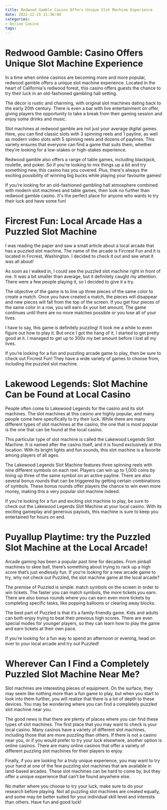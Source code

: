 ```yaml
---
title: Redwood Gamble Casino Offers Unique Slot Machine Experience
date: 2022-12-25 11:36:40
categories:
- Online Casino
tags:
---
```



#  Redwood Gamble: Casino Offers Unique Slot Machine Experience

In a time when online casinos are becoming more and more popular, redwood gamble offers a unique slot machine experience. Located in the heart of California's redwood forest, this casino offers guests the chance to try their luck in an old-fashioned gambling hall setting.

The décor is rustic and charming, with original slot machines dating back to the early 20th century. There is even a bar with live entertainment on offer, giving players the opportunity to take a break from their gaming session and enjoy some drinks and music.

Slot machines at redwood gamble are not just your average digital games. Here, you can find classic slots with 3 spinning reels and 1 payline, as well as modern video slots with 5 spinning reels and dozens of paylines. This variety ensures that everyone can find a game that suits them, whether they're looking for a low-stakes or high-stakes experience.

Redwood gamble also offers a range of table games, including blackjack, roulette, and poker. So if you're looking to mix things up a bit and try something new, this casino has you covered. Plus, there's always the exciting possibility of winning big bucks while playing your favourite games!

If you're looking for an old-fashioned gambling hall atmosphere combined with modern slot machines and table games, then look no further than redwood gamble casino. It's the perfect place for anyone who wants to try their luck and have some fun!

#  Fircrest Fun: Local Arcade Has a Puzzled Slot Machine

I was reading the paper and saw a small article about a local arcade that has a puzzled slot machine. The name of the arcade is Fircrest Fun and it is located in Fircrest, Washington. I decided to check it out and see what it was all about!

As soon as I walked in, I could see the puzzled slot machine right in front of me. It was a bit smaller than average, but it definitely caught my attention. There were a few people playing it, so I decided to give it a try.

The objective of the game is to line up three pieces of the same color to create a match. Once you have created a match, the pieces will disappear and new pieces will fall from the top of the screen. If you get four pieces of the same color in a row, you will earn 4x your bet amount. The game continues until there are no more matches possible or you lose all of your lives.

I have to say, this game is definitely puzzling! It took me a while to even figure out how to play it. But once I got the hang of it, I started to get pretty good at it. I managed to get up to 300x my bet amount before I lost all my lives.

If you’re looking for a fun and puzzling arcade game to play, then be sure to check out Fircrest Fun! They have a wide variety of games to choose from, including the puzzled slot machine.

#  Lakewood Legends: Slot Machine Can be Found at Local Casino

People often come to Lakewood Legends for the casino and its slot machines. The slot machines at this casino are highly popular, and many people come here specifically to try their luck. While there are many different types of slot machines at the casino, the one that is most popular is the one that can be found at the local casino.

This particular type of slot machine is called the Lakewood Legends Slot Machine. It is named after the casino itself, and it is found exclusively at this location. With its bright lights and fun sounds, this slot machine is a favorite among players of all ages.

The Lakewood Legends Slot Machine features three spinning reels with nine different symbols on each reel. Players can win up to 1,000 coins by lining up three of the same symbol on an active payline. There are also several bonus rounds that can be triggered by getting certain combinations of symbols. These bonus rounds offer players the chance to win even more money, making this a very popular slot machine indeed.

If you're looking for a fun and exciting slot machine to play, be sure to check out the Lakewood Legends Slot Machine at your local casino. With its exciting gameplay and generous payouts, this machine is sure to keep you entertained for hours on end.

#  Puyallup Playtime: try the Puzzled Slot Machine at the Local Arcade!

Arcade gaming has been a popular past time for decades. From pinball machines to skee ball, there’s something about trying to rack up a high score that’s just endlessly fun. If you’re looking for a new arcade game to try, why not check out Puzzled, the slot machine game at the local arcade?

The premise of Puzzled is simple: match symbols on the screen in order to win tickets. The faster you can match symbols, the more tickets you earn. There are also bonus rounds where you can earn even more tickets by completing specific tasks, like popping balloons or clearing away blocks.

The best part of Puzzled is that it’s a family-friendly game. Kids and adults can both enjoy trying to beat their previous high scores. There are even special modes for younger players, so they can learn how to play the game and earn tickets at their own pace.

If you’re looking for a fun way to spend an afternoon or evening, head on over to your local arcade and try out Puzzled!

#  Wherever Can I Find a Completely Puzzled Slot Machine Near Me?

Slot machines are interesting pieces of equipment. On the surface, they may seem like nothing more than a fun game to play, but when you start to look into them further, you will realize that there is a lot of depth to these devices. You may be wondering where you can find a completely puzzled slot machine near you.

The good news is that there are plenty of places where you can find these types of slot machines. The first place that you may want to check is your local casino. Many casinos have a variety of different slot machines, including those that are more puzzling than others. If there is not a casino near you, or if you would prefer to try your luck elsewhere, another option is online casinos. There are many online casinos that offer a variety of different puzzling slot machines for their players to enjoy.

Finally, if you are looking for a truly unique experience, you may want to try your hand at one of the few puzzling slot machines that are available in land-based arcades. These slot machines can be hard to come by, but they offer a unique experience that can’t be found anywhere else.

No matter where you choose to try your luck, make sure to do your research before playing. Not all puzzling slot machines are created equally, and some may be better suited for your individual skill level and interests than others. Have fun and good luck!
